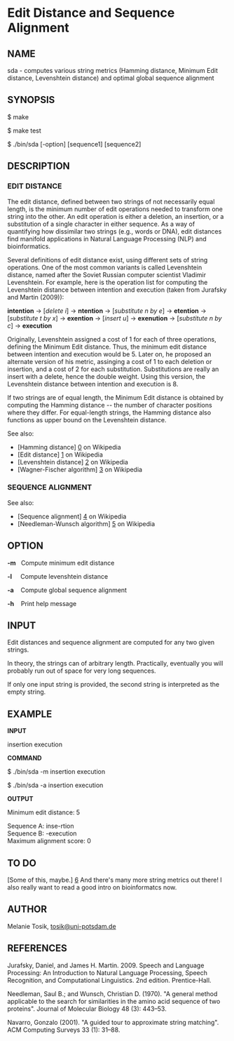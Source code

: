 Edit Distance and Sequence Alignment
====================================

NAME
----

sda - computes various string metrics (Hamming distance, Minimum Edit distance, Levenshtein distance) and optimal global sequence alignment

SYNOPSIS
--------

$ make

$ make test 

$ ./bin/sda [-option] [sequence1] [sequence2]

DESCRIPTION
-----------

### EDIT DISTANCE

The edit distance, defined between two strings of not necessarily equal length, is the minimum number of edit operations needed to transform one string into the other. An edit operation is either a deletion, an insertion, or a substitution of a single character in either sequence. As a way of quantifying how dissimilar two strings (e.g., words or DNA), edit distances find manifold applications in Natural Language Processing (NLP) and bioinformatics.

Several definitions of edit distance exist, using different sets of string operations. One of the most common variants is called Levenshtein distance, named after the Soviet Russian computer scientist Vladimir Levenshtein. For example, here is the operation list for computing the Levenshtein distance between intention and execution (taken from Jurafsky and Martin (2009)):

**intention** &rarr; [_delete i_] &rarr; **ntention** &rarr; [_substitute n by e_] &rarr; **etention** &rarr; [_substitute t by x_] &rarr; **exention** &rarr; [_insert u_] &rarr; **exenution** &rarr; [_substitute n by c_] &rarr; **execution**

Originally, Levenshtein assigned a cost of 1 for each of three operations, defining the Minimum Edit distance. Thus, the minimum edit distance between intention and execution would be 5. Later on, he proposed an alternate version of his metric, assinging a cost of 1 to each deletion or insertion, and a cost of 2 for each substitution. Substitutions are really an insert with a delete, hence the double weight. Using this version, the Levenshtein distance between intention and execution is 8.

If two strings are of equal length, the Minimum Edit distance is obtained by computing the Hamming distance -- the number of character positions where they differ. For equal-length strings, the Hamming distance also functions as upper bound on the Levenshtein distance.

See also: 

- [Hamming distance] [0] on Wikipedia
- [Edit distance] [1] on Wikipedia
- [Levenshtein distance] [2] on Wikipedia
- [Wagner-Fischer algorithm] [3] on Wikipedia

### SEQUENCE ALIGNMENT

See also: 

- [Sequence alignment] [4] on Wikipedia
- [Needleman-Wunsch algorithm] [5] on Wikipedia


OPTION
------

**-m** &nbsp; Compute minimum edit distance

**-l** &nbsp;&nbsp;&nbsp; Compute levenshtein distance

**-a** &nbsp;&nbsp; Compute global sequence alignment
 
**-h** &nbsp;&nbsp; Print help message

INPUT
-----

Edit distances and sequence alignment are computed for any two given strings.

In theory, the strings can of arbitrary length. Practically, eventually you will probably run out of space for very long sequences.

If only one input string is provided, the second string is interpreted as the empty string. 

EXAMPLE
-------

**INPUT**

insertion execution

**COMMAND**

  $ ./bin/sda -m insertion execution

  $ ./bin/sda -a insertion execution
    
**OUTPUT**

  Minimum edit distance: 5
  
  Sequence A: inse-rtion<br>
  Sequence B: -execution<br>
  Maximum alignment score: 0

TO DO
-----

[Some of this, maybe.] [6] And there's many more string metrics out there! I also really want to read a good intro on bioinformatcs now.

AUTHOR
------

Melanie Tosik, tosik@uni-potsdam.de

REFERENCES
----------

Jurafsky, Daniel, and James H. Martin. 2009. Speech and Language Processing: An Introduction to Natural Language Processing, Speech Recognition, and Computational Linguistics. 2nd edition. Prentice-Hall.

Needleman, Saul B.; and Wunsch, Christian D. (1970). "A general method applicable to the search for similarities in the amino acid sequence of two proteins". Journal of Molecular Biology 48 (3): 443–53.

Navarro, Gonzalo (2001). "A guided tour to approximate string matching". ACM Computing Surveys 33 (1): 31–88.

[0]: https://en.wikipedia.org/wiki/Hamming_distance
[1]: https://en.wikipedia.org/wiki/Edit_distance
[2]: https://en.wikipedia.org/wiki/Levenshtein_distance
[3]: https://en.wikipedia.org/wiki/Wagner%E2%80%93Fischer_algorithm
[4]: https://en.wikipedia.org/wiki/Sequence_alignment
[5]: https://en.wikipedia.org/wiki/Needleman%E2%80%93Wunsch_algorithm
[6]: https://en.wikipedia.org/wiki/Wagner%E2%80%93Fischer_algorithm#Possible_modifications